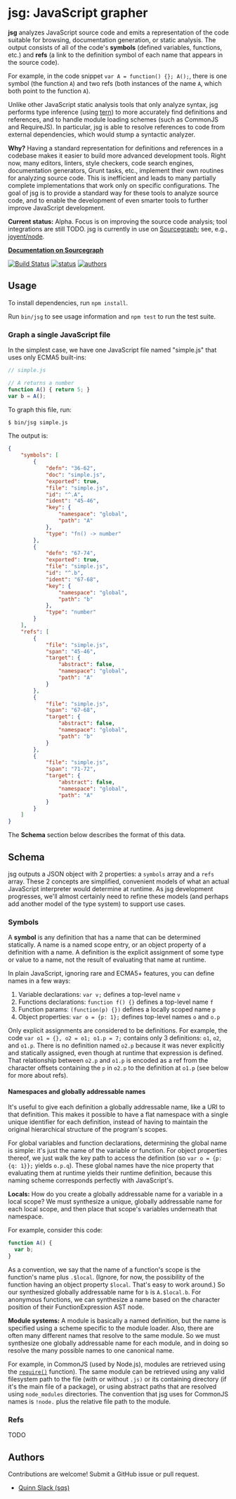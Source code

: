 # jsg: JavaScript grapher

**jsg** analyzes JavaScript source code and emits a representation of the code
suitable for browsing, documentation generation, or static analysis. The output
consists of all of the code's **symbols** (defined variables, functions, etc.)
and **refs** (a link to the definition symbol of each name that appears in the
source code).

For example, in the code snippet `var A = function() {}; A();`, there is one
symbol (the function `A`) and two refs (both instances of the name `A`, which
both point to the function `A`).

Unlike other JavaScript static analysis tools that only analyze syntax, jsg
performs type inference (using [tern](https://github.com/marijnh/tern)) to more
accurately find definitions and references, and to handle module loading schemes
(such as CommonJS and RequireJS). In particular, jsg is able to resolve
references to code from external dependencies, which would stump a syntactic
analyzer.

**Why?** Having a standard representation for definitions and references in a
codebase makes it easier to build more advanced development tools. Right now,
many editors, linters, style checkers, code search engines, documentation
generators, Grunt tasks, etc., implement their own routines for analyzing source
code. This is inefficient and leads to many partially complete implementations
that work only on specific configurations. The goal of jsg is to provide a
standard way for these tools to analyze source code, and to enable the
development of even smarter tools to further improve JavaScript development.

**Current status:** Alpha. Focus is on improving the source code analysis; tool
integrations are still TODO. jsg is currently in use on
[Sourcegraph](https://sourcegraph.com); see, e.g.,
[joyent/node](https://sourcegraph.com/github.com/joyent/node).

**[Documentation on Sourcegraph](https://sourcegraph.com/github.com/sourcegraph/jsg)**

[![Build Status](https://travis-ci.org/sourcegraph/jsg.png?branch=master)](https://travis-ci.org/sourcegraph/jsg)
[![status](https://sourcegraph.com/api/repos/github.com/sourcegraph/jsg/badges/status.png)](https://sourcegraph.com/github.com/sourcegraph/jsg)
[![authors](https://sourcegraph.com/api/repos/github.com/sourcegraph/jsg/badges/authors.png)](https://sourcegraph.com/github.com/sourcegraph/jsg)


## Usage

To install dependencies, run `npm install`.

Run `bin/jsg` to see usage information and `npm test` to run the test suite.


### Graph a single JavaScript file

In the simplest case, we have one JavaScript file named "simple.js" that uses
only ECMA5 built-ins:

```javascript
// simple.js

// A returns a number
function A() { return 5; }
var b = A();
```

To graph this file, run:

```bash
$ bin/jsg simple.js
```

The output is:

```json
{
    "symbols": [
        {
            "defn": "36-62",
            "doc": "simple.js",
            "exported": true,
            "file": "simple.js",
            "id": "^.A",
            "ident": "45-46",
            "key": {
                "namespace": "global",
                "path": "A"
            },
            "type": "fn() -> number"
        },
        {
            "defn": "67-74",
            "exported": true,
            "file": "simple.js",
            "id": "^.b",
            "ident": "67-68",
            "key": {
                "namespace": "global",
                "path": "b"
            },
            "type": "number"
        }
    ],
    "refs": [
        {
            "file": "simple.js",
            "span": "45-46",
            "target": {
                "abstract": false,
                "namespace": "global",
                "path": "A"
            }
        },
        {
            "file": "simple.js",
            "span": "67-68",
            "target": {
                "abstract": false,
                "namespace": "global",
                "path": "b"
            }
        },
        {
            "file": "simple.js",
            "span": "71-72",
            "target": {
                "abstract": false,
                "namespace": "global",
                "path": "A"
            }
        }
    ]
}
```

The **Schema** section below describes the format of this data.


## Schema

jsg outputs a JSON object with 2 properties: a `symbols` array and a `refs`
array. These 2 concepts are simplified, convenient models of what an actual
JavaScript interpreter would determine at runtime. As jsg development
progresses, we'll almost certainly need to refine these models (and perhaps add
another model of the type system) to support use cases.

### Symbols

A **symbol** is any definition that has a name that can be determined
statically. A name is a named scope entry, or an object property of a definition
with a name. A definition is the explicit assignment of some type or value to a
name, not the result of evaluating that name at runtime.

In plain JavaScript, ignoring rare and ECMA5+ features, you can define names in
a few ways:

1. Variable declarations: `var v;` defines a top-level name `v`
1. Functions declarations: `function f() {}` defines a top-level name `f`
1. Function params: `(function(p) {})` defines a locally scoped name `p`
1. Object properties: `var o = {p: 1};` defines top-level names `o` and `o.p`

Only explicit assignments are considered to be definitions. For example, the
code `var o1 = {}, o2 = o1; o1.p = 7;` contains only 3 definitions: `o1`, `o2`,
and `o1.p`. There is no definition named `o2.p` because it was never explicitly
and statically assigned, even though at runtime that expression is defined. That
relationship between `o2.p` and `o1.p` is encoded as a ref from the character
offsets containing the `p` in `o2.p` to the definition at `o1.p` (see below for
more about refs).


#### Namespaces and globally addressable names

It's useful to give each definition a globally addressable name, like a URI to
that definition. This makes it possible to have a flat namespace with a single
unique identifier for each definition, instead of having to maintain the
original hierarchical structure of the program's scopes.

For global variables and function declarations, determining the global name is
simple: it's just the name of the variable or function. For object properties
thereof, we just walk the key path to access the definition (so `var o = {p: {q:
1}};` yields `o.p.q`). These global names have the nice property that evaluating
them at runtime yields their runtime definition, because this naming scheme
corresponds perfectly with JavaScript's.

**Locals:** How do you create a globally addressable name for a variable in
a local scope? We must synthesize a unique, globally addressable name for each
local scope, and then place that scope's variables underneath that namespace.

For example, consider this code:

```javascript
function A() {
  var b;
}
```

As a convention, we say that the name of a function's scope is the function's
name plus `.$local`. (Ignore, for now, the possibility of the function having an
object property `$local`. That's easy to work around.) So our synthesized
globally addressable name for `b` is `A.$local.b`. For anonymous functions, we
can synthesize a name based on the character position of their
FunctionExpression AST node.

**Module systems:** A module is basically a named definition, but the name is
specified using a scheme specific to the module loader. Also, there are often
many different names that resolve to the same module. So we must synthesize one
globally addressable name for each module, and in doing so resolve the many
possible names to one canonical name.

For example, in CommonJS (used by Node.js), modules are retrieved using the
[`require()`](https://sourcegraph.com/github.com/joyent/node/symbols/javascript/commonjs/lib/module.js/-/prototype/require)
function). The same module can be retrieved using any valid filesystem path to
the file (with or without `.js)` or its containing directory (if it's the main
file of a package), or using abstract paths that are resolved using
`node_modules` directories. The convention that jsg uses for CommonJS names is
`!node.` plus the relative file path to the module.


### Refs

TODO


## Authors

Contributions are welcome! Submit a GitHub issue or pull request.

* [Quinn Slack (sqs)](https://sourcegraph.com/sqs)
